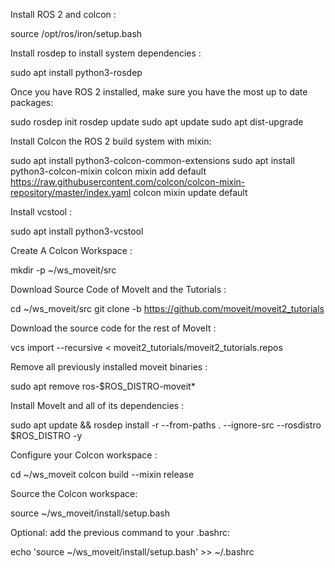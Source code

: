 Install ROS 2 and colcon :

source /opt/ros/iron/setup.bash

Install rosdep to install system dependencies :

sudo apt install python3-rosdep

Once you have ROS 2 installed, make sure you have the most up to date packages:

sudo rosdep init
rosdep update
sudo apt update
sudo apt dist-upgrade

Install Colcon the ROS 2 build system with mixin:

sudo apt install python3-colcon-common-extensions
sudo apt install python3-colcon-mixin
colcon mixin add default https://raw.githubusercontent.com/colcon/colcon-mixin-repository/master/index.yaml
colcon mixin update default

Install vcstool :

sudo apt install python3-vcstool

Create A Colcon Workspace :

mkdir -p ~/ws_moveit/src

Download Source Code of MoveIt and the Tutorials :

cd ~/ws_moveit/src
git clone -b <branch> https://github.com/moveit/moveit2_tutorials

Download the source code for the rest of MoveIt :

vcs import --recursive < moveit2_tutorials/moveit2_tutorials.repos

Remove all previously installed moveit binaries :

sudo apt remove ros-$ROS_DISTRO-moveit*

Install MoveIt and all of its dependencies :

sudo apt update && rosdep install -r --from-paths . --ignore-src --rosdistro $ROS_DISTRO -y

Configure your Colcon workspace :

cd ~/ws_moveit
colcon build --mixin release

Source the Colcon workspace:

source ~/ws_moveit/install/setup.bash

Optional: add the previous command to your .bashrc:

echo 'source ~/ws_moveit/install/setup.bash' >> ~/.bashrc

